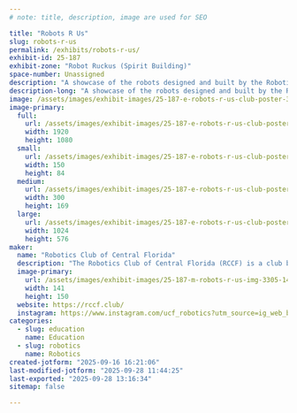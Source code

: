 ```yaml
---
# note: title, description, image are used for SEO

title: "Robots R Us"
slug: robots-r-us
permalink: /exhibits/robots-r-us/
exhibit-id: 25-187
exhibit-zone: "Robot Ruckus (Spirit Building)"
space-number: Unassigned
description: "A showcase of the robots designed and built by the Robotics Club of Central Florida."
description-long: "A showcase of the robots designed and built by the Robotics Club of Central Florida. Categorically, the showcase will include some interactive robots used by the club in Outreach events, a couple of our competition robots, a few of our leisurely projects, and Tape-measure (Our Boston Dynamics Spot robot). Apart from the physical robots, we will have info-graphics that detail how we built the robots and what we use them for."
image: /assets/images/exhibit-images/25-187-e-robots-r-us-club-poster-300x169.png
image-primary: 
  full:
    url: /assets/images/exhibit-images/25-187-e-robots-r-us-club-poster-full.png
    width: 1920
    height: 1080
  small:
    url: /assets/images/exhibit-images/25-187-e-robots-r-us-club-poster-150x84.png
    width: 150
    height: 84
  medium:
    url: /assets/images/exhibit-images/25-187-e-robots-r-us-club-poster-300x169.png
    width: 300
    height: 169
  large:
    url: /assets/images/exhibit-images/25-187-e-robots-r-us-club-poster-1024x576.png
    width: 1024
    height: 576
maker: 
  name: "Robotics Club of Central Florida"
  description: "The Robotics Club of Central Florida (RCCF) is a club based at the University of Central Florida. As a university academic robotics club, our focus is on building robots for the purpose of education, competition, research, and leisure. RCCF is made up of members from a number of majors in the university; Each of whom contributes to the creation of our robots and the club's functionality."
  image-primary:
    url: /assets/images/exhibit-images/25-187-m-robots-r-us-img-3305-141x150.png
    width: 141
    height: 150
  website: https://rccf.club/
  instagram: https://www.instagram.com/ucf_robotics?utm_source=ig_web_button_share_sheet&igsh=ZDNlZDc0MzIxNw==
categories: 
  - slug: education
    name: Education
  - slug: robotics
    name: Robotics
created-jotform: "2025-09-16 16:21:06"
last-modified-jotform: "2025-09-28 11:44:25"
last-exported: "2025-09-28 13:16:34"
sitemap: false

---
```

